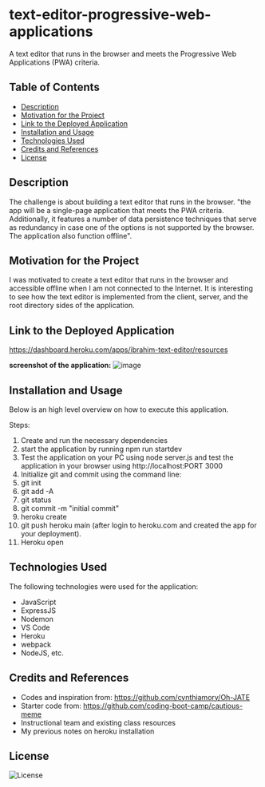 # text-editor-progressive-web-applications

A text editor that runs in the browser and meets the Progressive Web Applications (PWA) criteria.

## Table of Contents

- [Description](#description)
- [Motivation for the Project](#motivation-for-the-project)
- [Link to the Deployed Application](#link-to-deployed-application)
- [Installation and Usage](#installation-and-usage)
- [Technologies Used](#technologies-used)
- [Credits and References](#credits-and-references)
- [License](#license)

## Description

The challenge is about building a text editor that runs in the browser. "the app will be a single-page application that meets the PWA criteria. Additionally, it features a number of data persistence techniques that serve as redundancy in case one of the options is not supported by the browser. The application also function offline".

## Motivation for the Project

I was motivated to create a text editor that runs in the browser and accessible offline when I am not connected to the Internet. It is interesting to see how the text editor is implemented from the client, server, and the root directory sides of the application.

## Link to the Deployed Application

https://dashboard.heroku.com/apps/ibrahim-text-editor/resources

**screenshot of the application:** 
![image](https://github.com/IbrahimAllison/text-editor-progressive-web-applications/assets/116689797/46a6aa9f-4a2f-4a71-8dae-0ff7c55b0030)


## Installation and Usage

Below is an high level overview on how to execute this application.

Steps:
1. Create and run the necessary dependencies
2.	start the application by running npm run startdev
3.	Test the application on your PC using node server.js and test the application in your browser using http://localhost:PORT 3000
4. Initialize git and commit using the command line:
5. git init
6. git add -A
7. git status
8. git commit -m "initial commit"
9. heroku create
10. git push heroku main (after login to heroku.com and created the app for your deployment).
11. Heroku open

   
## Technologies Used
The following technologies were used for the application:
- JavaScript
- ExpressJS
- Nodemon
- VS Code
- Heroku
- webpack
- NodeJS, etc.

## Credits and References
- Codes and inspiration from: https://github.com/cynthiamory/Oh-JATE
- Starter code from: https://github.com/coding-boot-camp/cautious-meme
- Instructional team and existing class resources
- My previous notes on heroku installation
  
## License

![License](https://img.shields.io/badge/License-MIT-9cf.svg)
